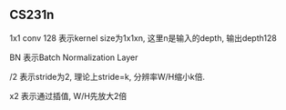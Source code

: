 ## CS231n

1x1 conv 128 表示kernel size为1x1xn, 这里n是输入的depth, 输出depth128

BN 表示Batch Normalization Layer

/2 表示stride为2, 理论上stride=k, 分辨率W/H缩小k倍.

x2 表示通过插值, W/H先放大2倍